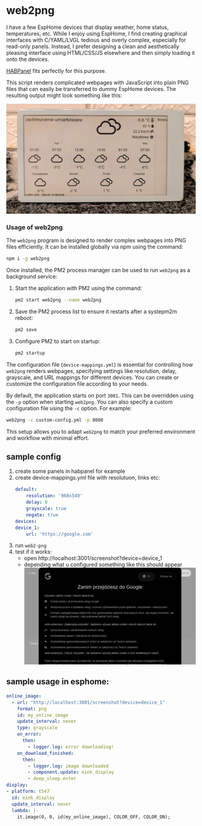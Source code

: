 # web2png

I have a few EspHome devices that display weather, home status, temperatures, etc. While I enjoy using EspHome, I find
creating graphical interfaces with C/YAML/LVGL tedious and overly complex, especially for read-only panels. Instead, I
prefer designing a clean and aesthetically pleasing interface using HTML/CSS/JS elsewhere and then simply loading it
onto the devices.

[HABPanel](https://www.openhab.org/docs/ui/habpanel/habpanel.html#the-main-menu) fits perfectly for this purpose.

This script renders complicated webpages with JavaScript into plain PNG files that can easily be transferred to dummy
EspHome devices. The resulting output might look something like this:

![device](img/sample-device.png)

### Usage of web2png

The `web2png` program is designed to render complex webpages into PNG files efficiently. It can be installed globally
via npm using the command:

```bash
npm i -g web2png
```

Once installed, the PM2 process manager can be used to run `web2png` as a background service:

1. Start the application with PM2 using the command:
   ```bash
   pm2 start web2png --name web2png
   ```

2. Save the PM2 process list to ensure it restarts after a systepm2m reboot:
   ```bash
   pm2 save
   ```

3. Configure PM2 to start on startup:
   ```bash
   pm2 startup
   ```

The configuration file (`device-mappings.yml`) is essential for controlling how `web2png` renders webpages, specifying
settings like resolution, delay, grayscale, and URL mappings for different devices. You can create or customize the
configuration file according to your needs.

By default, the application starts on port `3001`. This can be overridden using the `-p` option when starting `web2png`.
You can also specify a custom configuration file using the `-c` option. For example:

```bash
web2png -c custom-config.yml -p 8080
```

This setup allows you to adapt `web2png` to match your preferred environment and workflow with minimal effort.


## sample config
1. create some panels in habpanel for example
1. create device-mappings.yml file with resolutuon, links etc:
    ```yaml
    default:
        resolution: '960x540'
        delay: 0
        grayscale: true
        negate: true
    devices:
    device_1:
        url: 'https://google.com'
    ```
1. run `web2-png`
1. test if it works:
    - open http://localhost:3001/screenshot?device=device_1
    - depending what u configured something like this should appear
    ![sample google](img/sample-google.png)

## sample usage in esphome:

```yaml
online_image:
  - url: "http://localhost:3001/screenshot?device=device_1"
    format: png
    id: my_online_image
    update_interval: never
    type: grayscale
    on_error:
      then:
        - logger.log: error downloading!
    on_download_finished:
      then:
        - logger.log: image downloaded
        - component.update: eink_display
        - deep_sleep.enter
display:
- platform: t547
  id: eink_display
  update_interval: never
  lambda: |-
    it.image(0, 0, id(my_online_image), COLOR_OFF, COLOR_ON);
```

